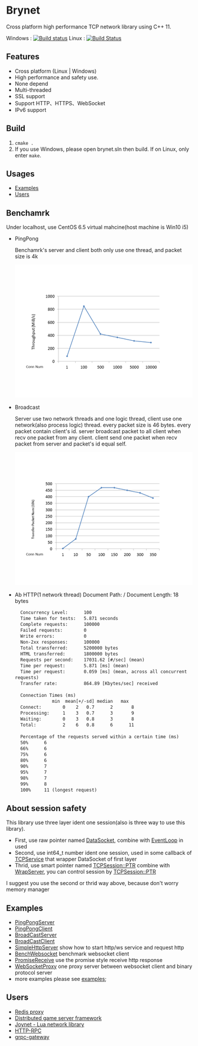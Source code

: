 Brynet
=======
Cross platform high performance TCP network library using C++ 11.

Windows : [![Build status](https://ci.appveyor.com/api/projects/status/76j8f2hyqlw3ekua/branch/master?svg=true)](https://ci.appveyor.com/project/IronsDu/dodo/branch/master)  Linux : [![Build Status](https://travis-ci.org/IronsDu/dodo.svg?branch=master)](https://travis-ci.org/IronsDu/dodo)

## Features
* Cross platform (Linux | Windows)
* High performance and safety use.
* None depend
* Multi-threaded
* SSL support
* Support HTTP、HTTPS、WebSocket
* IPv6 support

## Build
1. `cmake .`
2. If you use Windows, please open brynet.sln then build. If on Linux, only enter `make`.

## Usages
* [Examples](#examples)
* [Users](#users)

## Benchamrk
   Under localhost, use CentOS 6.5 virtual mahcine(host machine is Win10 i5)
* PingPong

  Benchamrk's server and client both only use one thread, and packet size is 4k

  ![PingPong](image/pingpong.png "PingPong")

* Broadcast

  Server use two network threads and one logic thread, client use one network(also process logic) thread. every packet size is 46 bytes.
  every packet contain client's id.
  server broadcast packet to all client when recv one packet from any client.
  client send one packet when recv packet from server and packet's id equal self.

  ![Broadcast](image/broadcast.png "Broadcast")

* Ab HTTP(1 network thread)
        Document Path:          /
        Document Length:        18 bytes

        Concurrency Level:      100
        Time taken for tests:   5.871 seconds
        Complete requests:      100000
        Failed requests:        0
        Write errors:           0
        Non-2xx responses:      100000
        Total transferred:      5200000 bytes
        HTML transferred:       1800000 bytes
        Requests per second:    17031.62 [#/sec] (mean)
        Time per request:       5.871 [ms] (mean)
        Time per request:       0.059 [ms] (mean, across all concurrent requests)
        Transfer rate:          864.89 [Kbytes/sec] received

        Connection Times (ms)
                    min  mean[+/-sd] median   max
        Connect:        0    2   0.7      2       8
        Processing:     1    3   0.7      3       9
        Waiting:        0    3   0.8      3       8
        Total:          2    6   0.8      6      11

        Percentage of the requests served within a certain time (ms)
        50%      6
        66%      6
        75%      6
        80%      6
        90%      7
        95%      7
        98%      7
        99%      8
        100%     11 (longest request)

## About session safety
  This library use three layer ident one session(also is three way to use this library).
  * First, use raw pointer named [DataSocket](https://github.com/IronsDu/dodo/blob/master/src/net/DataSocket.h#L30), combine with [EventLoop](https://github.com/IronsDu/dodo/blob/master/src/net/EventLoop.h) in used
  * Second, use int64_t number ident one session, used in some callback of [TCPService](https://github.com/IronsDu/dodo/blob/master/src/net/TCPService.h#L53) that wrapper DataSocket of first layer
  * Thrid, use smart pointer named [TCPSession::PTR](https://github.com/IronsDu/dodo/blob/master/src/net/WrapTCPService.h#L13) combine with [WrapServer](https://github.com/IronsDu/dodo/blob/master/src/net/WrapTCPService.h#L70), you can control session by [TCPSession::PTR](https://github.com/IronsDu/dodo/blob/master/src/net/WrapTCPService.h#L13)

I suggest you use the second or thrid way above, because don't worry memory manager

Examples
----------------------------
* [PingPongServer](https://github.com/IronsDu/dodo/blob/master/examples/PingPongServer.cpp)
* [PingPongClient](https://github.com/IronsDu/dodo/blob/master/examples/PingPongClient.cpp)
* [BroadCastServer](https://github.com/IronsDu/dodo/blob/master/examples/BroadCastServer.cpp)
* [BroadCastClient](https://github.com/IronsDu/dodo/blob/master/examples/BroadCastClient.cpp)
* [SimpleHttpServer](https://github.com/IronsDu/dodo/blob/master/examples/TestHttp.cpp) show how to start http/ws service and request http
* [BenchWebsocket](https://github.com/IronsDu/dodo/blob/master/examples/BenchWebsocket.cpp) benchmark websocket client
* [PromiseReceive](https://github.com/IronsDu/brynet/blob/master/examples/TestPromiseReceive.cpp) use the promise style receive http response
* [WebSocketProxy](https://github.com/IronsDu/dodo/blob/master/examples/WebBinaryProxy.cpp) one proxy server between websocket client and binary protocol server
* more examples please see [examples](https://github.com/IronsDu/dodo/tree/master/examples);

Users
----------------------------
* [Redis proxy](https://github.com/IronsDu/DBProxy)
* [Distributed game server framework](https://github.com/IronsDu/DServerFramework)
* [Joynet - Lua network library](https://github.com/IronsDu/Joynet)
* [HTTP-RPC](https://github.com/IronsDu/http-rpc)
* [grpc-gateway](https://github.com/IronsDu/grpc-gateway)
